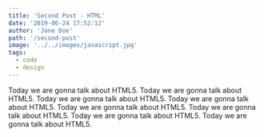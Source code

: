 ```yaml
---
title: 'Second Post - HTML'
date: '2019-06-24 17:52:12'
author: 'Jane Doe'
path: '/second-post'
image: '../../images/javascript.jpg'
tags: 
  - code
  - design
---
```


Today we are gonna talk about HTML5. Today we are gonna talk about HTML5. Today we are gonna talk about HTML5. Today we are gonna talk about HTML5. Today we are gonna talk about HTML5. Today we are gonna talk about HTML5. Today we are gonna talk about HTML5. Today we are gonna talk about HTML5.